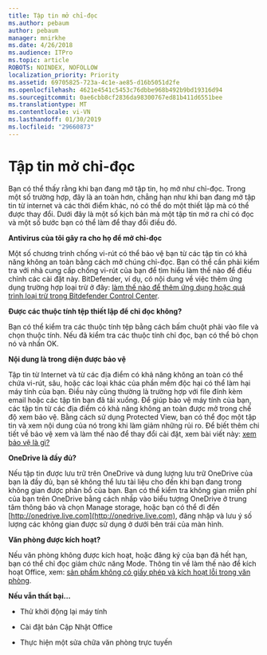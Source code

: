 ```yaml
---
title: Tập tin mở chỉ-đọc
ms.author: pebaum
author: pebaum
manager: mnirkhe
ms.date: 4/26/2018
ms.audience: ITPro
ms.topic: article
ROBOTS: NOINDEX, NOFOLLOW
localization_priority: Priority
ms.assetid: 69705825-723a-4c1e-ae85-d16b5051d2fe
ms.openlocfilehash: 4621e4541c5453c76dbbe968b492b9bd19316d94
ms.sourcegitcommit: 0ae6cbb8cf2836da98300767ed81b411d6551bee
ms.translationtype: MT
ms.contentlocale: vi-VN
ms.lasthandoff: 01/30/2019
ms.locfileid: "29660873"
---
```

# <a name="file-open-read-only"></a>Tập tin mở chỉ-đọc

Bạn có thể thấy rằng khi bạn đang mở tập tin, họ mở như chỉ-đọc. Trong một số trường hợp, đây là an toàn hơn, chẳng hạn như khi bạn đang mở tập tin từ internet và các thời điểm khác, nó có thể do một thiết lập mà có thể được thay đổi. Dưới đây là một số kịch bản mà một tập tin mở ra chỉ có đọc và một số bước bạn có thể làm để thay đổi điều đó.
  
 **Antivirus của tôi gây ra cho họ để mở chỉ-đọc**
  
Một số chương trình chống vi-rút có thể bảo vệ bạn từ các tập tin có khả năng không an toàn bằng cách mở chúng chỉ-đọc. Bạn có thể cần phải kiểm tra với nhà cung cấp chống vi-rút của bạn để tìm hiểu làm thế nào để điều chỉnh các cài đặt này. BitDefender, ví dụ, có nội dung về việc thêm ứng dụng trường hợp loại trừ ở đây: [làm thế nào để thêm ứng dụng hoặc quá trình loại trừ trong Bitdefender Control Center](https://www.bitdefender.com/support/how-to-add-application-or-process-exclusions-in-bitdefender-control-center-1119.mdl).
  
 **Được các thuộc tính tệp thiết lập để chỉ đọc không?**
  
Bạn có thể kiểm tra các thuộc tính tệp bằng cách bấm chuột phải vào file và chọn thuộc tính. Nếu đã kiểm tra các thuộc tính chỉ đọc, bạn có thể bỏ chọn nó và nhấn OK.
  
 **Nội dung là trong diện được bảo vệ**
  
Tập tin từ Internet và từ các địa điểm có khả năng không an toàn có thể chứa vi-rút, sâu, hoặc các loại khác của phần mềm độc hại có thể làm hại máy tính của bạn. Điều này cũng thường là trường hợp với file đính kèm email hoặc các tập tin bạn đã tải xuống. Để giúp bảo vệ máy tính của bạn, các tập tin từ các địa điểm có khả năng không an toàn được mở trong chế độ xem bảo vệ. Bằng cách sử dụng Protected View, bạn có thể đọc một tập tin và xem nội dung của nó trong khi làm giảm những rủi ro. Để biết thêm chi tiết về bảo vệ xem và làm thế nào để thay đổi cài đặt, xem bài viết này: [xem bảo vệ là gì?](https://support.office.com/article/d6f09ac7-e6b9-4495-8e43-2bbcdbcb6653)
  
 **OneDrive là đầy đủ?**
  
Nếu tập tin được lưu trữ trên OneDrive và dung lượng lưu trữ OneDrive của bạn là đầy đủ, bạn sẽ không thể lưu tài liệu cho đến khi bạn đang trong không gian được phân bổ của bạn. Bạn có thể kiểm tra không gian miễn phí của bạn trên OneDrive bằng cách nhấp vào biểu tượng OneDrive ở trung tâm thông báo và chọn Manage storage, hoặc bạn có thể đi đến [http://onedrive.live.com](http://onedrive.live.com), đăng nhập và lưu ý số lượng các không gian được sử dụng ở dưới bên trái của màn hình.
  
 **Văn phòng được kích hoạt?**
  
Nếu văn phòng không được kích hoạt, hoặc đăng ký của bạn đã hết hạn, bạn có thể chỉ đọc giảm chức năng Mode. Thông tin về làm thế nào để kích hoạt Office, xem: [sản phẩm không có giấy phép và kích hoạt lỗi trong văn phòng](https://support.office.com/article/0d23d3c0-c19c-4b2f-9845-5344fedc4380).
  
 **Nếu vẫn thất bại...**
  
- Thử khởi động lại máy tính
    
- Cài đặt bản Cập Nhật Office
    
- Thực hiện một sửa chữa văn phòng trực tuyến
    

